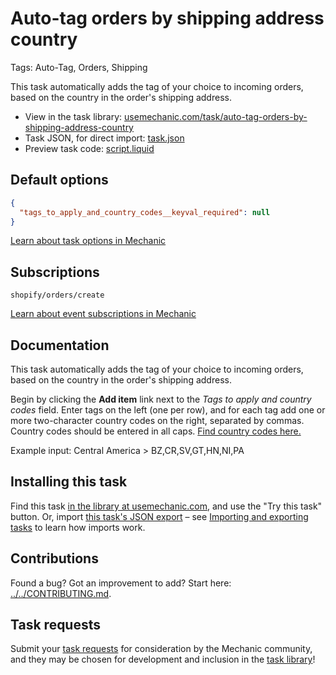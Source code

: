 # Auto-tag orders by shipping address country

Tags: Auto-Tag, Orders, Shipping

This task automatically adds the tag of your choice to incoming orders, based on the country in the order's shipping address.

* View in the task library: [usemechanic.com/task/auto-tag-orders-by-shipping-address-country](https://usemechanic.com/task/auto-tag-orders-by-shipping-address-country)
* Task JSON, for direct import: [task.json](../../tasks/auto-tag-orders-by-shipping-address-country.json)
* Preview task code: [script.liquid](./script.liquid)

## Default options

```json
{
  "tags_to_apply_and_country_codes__keyval_required": null
}
```

[Learn about task options in Mechanic](https://docs.usemechanic.com/article/471-task-options)

## Subscriptions

```liquid
shopify/orders/create
```

[Learn about event subscriptions in Mechanic](https://docs.usemechanic.com/article/408-subscriptions)

## Documentation

This task automatically adds the tag of your choice to incoming orders, based on the country in the order's shipping address.

Begin by clicking the __Add item__ link next to the _Tags to apply and country codes_ field. Enter tags on the left (one per row), and for each tag add one or more two-character country codes on the right, separated by commas. Country codes should be entered in all caps. [Find country codes here.](https://help.shopify.com/en/api/storefront-api/reference/enum/countrycode)

Example input: Central America > BZ,CR,SV,GT,HN,NI,PA

## Installing this task

Find this task [in the library at usemechanic.com](https://usemechanic.com/task/auto-tag-orders-by-shipping-address-country), and use the "Try this task" button. Or, import [this task's JSON export](../../tasks/auto-tag-orders-by-shipping-address-country.json) – see [Importing and exporting tasks](https://docs.usemechanic.com/article/505-importing-and-exporting-tasks) to learn how imports work.

## Contributions

Found a bug? Got an improvement to add? Start here: [../../CONTRIBUTING.md](../../CONTRIBUTING.md).

## Task requests

Submit your [task requests](https://mechanic.canny.io/task-requests) for consideration by the Mechanic community, and they may be chosen for development and inclusion in the [task library](https://tasks.mechanic.dev/)!
